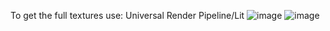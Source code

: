 To get the full textures use: Universal Render Pipeline/Lit
![image](https://github.com/user-attachments/assets/87fcd4d9-f8fc-4c70-a5c2-e2d1e322fa84)
![image](https://github.com/user-attachments/assets/c26af0b8-3ffc-4a3f-8da0-e6b341ec7b2f)

